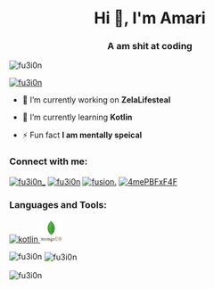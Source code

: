 <h1 align="center">Hi 👋, I'm Amari</h1>
<h3 align="center">A am shit at coding</h3>

<p align="left"> <img src="https://komarev.com/ghpvc/?username=fu3i0n&label=Profile%20views&color=0e75b6&style=flat" alt="fu3i0n" /> </p>

<p align="left"> <a href="https://github.com/ryo-ma/github-profile-trophy"><img src="https://github-profile-trophy.vercel.app/?username=fu3i0n" alt="fu3i0n" /></a> </p>

- 🔭 I’m currently working on **ZelaLifesteal**

- 🌱 I’m currently learning **Kotlin**

- ⚡ Fun fact **I am mentally speical**

<h3 align="left">Connect with me:</h3>
<p align="left">
<a href="https://twitter.com/fu3i0n_" target="blank"><img align="center" src="https://raw.githubusercontent.com/rahuldkjain/github-profile-readme-generator/master/src/images/icons/Social/twitter.svg" alt="fu3i0n_" height="30" width="40" /></a>
<a href="https://instagram.com/fu3i0n" target="blank"><img align="center" src="https://raw.githubusercontent.com/rahuldkjain/github-profile-readme-generator/master/src/images/icons/Social/instagram.svg" alt="fu3i0n" height="30" width="40" /></a>
<a href="https://www.youtube.com/c/fusion." target="blank"><img align="center" src="https://raw.githubusercontent.com/rahuldkjain/github-profile-readme-generator/master/src/images/icons/Social/youtube.svg" alt="fusion." height="30" width="40" /></a>
<a href="https://discord.gg/4mePBFxF4F" target="blank"><img align="center" src="https://raw.githubusercontent.com/rahuldkjain/github-profile-readme-generator/master/src/images/icons/Social/discord.svg" alt="4mePBFxF4F" height="30" width="40" /></a>
</p>

<h3 align="left">Languages and Tools:</h3>
<p align="left"> <a href="https://kotlinlang.org" target="_blank" rel="noreferrer"> <img src="https://www.vectorlogo.zone/logos/kotlinlang/kotlinlang-icon.svg" alt="kotlin" width="40" height="40"/> </a> <a href="https://www.mongodb.com/" target="_blank" rel="noreferrer"> <img src="https://raw.githubusercontent.com/devicons/devicon/master/icons/mongodb/mongodb-original-wordmark.svg" alt="mongodb" width="40" height="40"/> </a> </p>

<p><img align="left" src="https://github-readme-stats.vercel.app/api/top-langs?username=fu3i0n&show_icons=true&locale=en&layout=compact" alt="fu3i0n" /></p>

<p>&nbsp;<img align="center" src="https://github-readme-stats.vercel.app/api?username=fu3i0n&show_icons=true&locale=en" alt="fu3i0n" /></p>

<p><img align="center" src="https://github-readme-streak-stats.herokuapp.com/?user=fu3i0n&" alt="fu3i0n" /></p>

